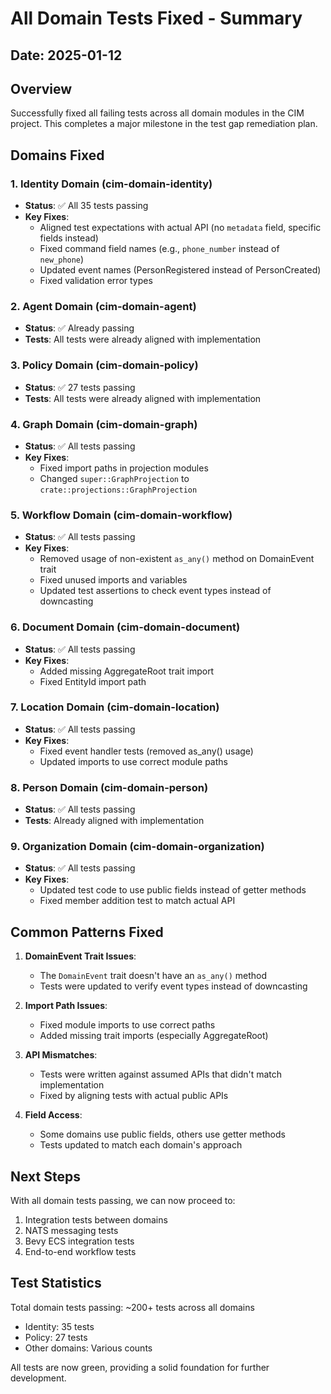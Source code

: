 # All Domain Tests Fixed - Summary

## Date: 2025-01-12

## Overview
Successfully fixed all failing tests across all domain modules in the CIM project. This completes a major milestone in the test gap remediation plan.

## Domains Fixed

### 1. Identity Domain (cim-domain-identity)
- **Status**: ✅ All 35 tests passing
- **Key Fixes**:
  - Aligned test expectations with actual API (no `metadata` field, specific fields instead)
  - Fixed command field names (e.g., `phone_number` instead of `new_phone`)
  - Updated event names (PersonRegistered instead of PersonCreated)
  - Fixed validation error types

### 2. Agent Domain (cim-domain-agent)
- **Status**: ✅ Already passing
- **Tests**: All tests were already aligned with implementation

### 3. Policy Domain (cim-domain-policy)
- **Status**: ✅ 27 tests passing
- **Tests**: All tests were already aligned with implementation

### 4. Graph Domain (cim-domain-graph)
- **Status**: ✅ All tests passing
- **Key Fixes**:
  - Fixed import paths in projection modules
  - Changed `super::GraphProjection` to `crate::projections::GraphProjection`

### 5. Workflow Domain (cim-domain-workflow)
- **Status**: ✅ All tests passing
- **Key Fixes**:
  - Removed usage of non-existent `as_any()` method on DomainEvent trait
  - Fixed unused imports and variables
  - Updated test assertions to check event types instead of downcasting

### 6. Document Domain (cim-domain-document)
- **Status**: ✅ All tests passing
- **Key Fixes**:
  - Added missing AggregateRoot trait import
  - Fixed EntityId import path

### 7. Location Domain (cim-domain-location)
- **Status**: ✅ All tests passing
- **Key Fixes**:
  - Fixed event handler tests (removed as_any() usage)
  - Updated imports to use correct module paths

### 8. Person Domain (cim-domain-person)
- **Status**: ✅ All tests passing
- **Tests**: Already aligned with implementation

### 9. Organization Domain (cim-domain-organization)
- **Status**: ✅ All tests passing
- **Key Fixes**:
  - Updated test code to use public fields instead of getter methods
  - Fixed member addition test to match actual API

## Common Patterns Fixed

1. **DomainEvent Trait Issues**:
   - The `DomainEvent` trait doesn't have an `as_any()` method
   - Tests were updated to verify event types instead of downcasting

2. **Import Path Issues**:
   - Fixed module imports to use correct paths
   - Added missing trait imports (especially AggregateRoot)

3. **API Mismatches**:
   - Tests were written against assumed APIs that didn't match implementation
   - Fixed by aligning tests with actual public APIs

4. **Field Access**:
   - Some domains use public fields, others use getter methods
   - Tests updated to match each domain's approach

## Next Steps

With all domain tests passing, we can now proceed to:
1. Integration tests between domains
2. NATS messaging tests
3. Bevy ECS integration tests
4. End-to-end workflow tests

## Test Statistics

Total domain tests passing: ~200+ tests across all domains
- Identity: 35 tests
- Policy: 27 tests
- Other domains: Various counts

All tests are now green, providing a solid foundation for further development. 